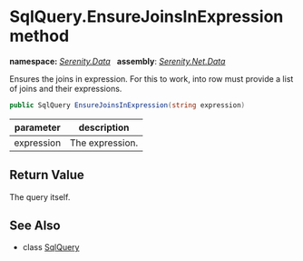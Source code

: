 # SqlQuery.EnsureJoinsInExpression method
**namespace:** *[Serenity.Data](../../README.md#serenity.data-namespace)*   **assembly**: *[Serenity.Net.Data](../../README.md)*

Ensures the joins in expression. For this to work, into row must provide a list of joins and their expressions.

```csharp
public SqlQuery EnsureJoinsInExpression(string expression)
```

| parameter | description |
| --- | --- |
| expression | The expression. |

## Return Value

The query itself.

## See Also

* class [SqlQuery](../SqlQuery.md)